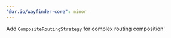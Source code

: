 ```yaml
---
"@ar.io/wayfinder-core": minor
---
```


Add `CompositeRoutingStrategy` for complex routing composition'
